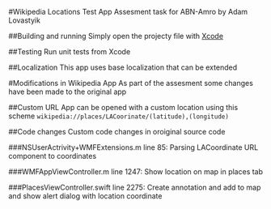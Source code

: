#Wikipedia Locations Test App
Assesment task for ABN-Amro
by Adam Lovastyik

##Building and running
Simply open the projecty file with [Xcode](https://itunes.apple.com/us/app/xcode/id497799835)

##Testing
Run unit tests from Xcode

##Localization
This app uses base localization that can be extended

#Modifications in Wikipedia App
As part of the assesment some changes have been made to the original app

##Custom URL
App can be opened with a custom location using this scheme `wikipedia://places/LACoorinate/(latitude),(longitude)`

##Code changes
Custom code changes in oroiginal source code

###NSUserActrivity+WMFExtensions.m
line 85: Parsing LACoordinate URL component to coordinates

###WMFAppViewController.m
line 1247: Show location on map in places tab

###PlacesViewController.swift
line 2275: Create annotation and add to map and show alert dialog with location coordinate


